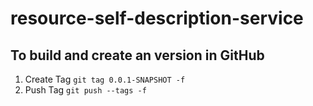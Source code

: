 # resource-self-description-service

## To build and create an version in GitHub

1. Create Tag ``git tag 0.0.1-SNAPSHOT -f``
2. Push Tag ``git push --tags -f``